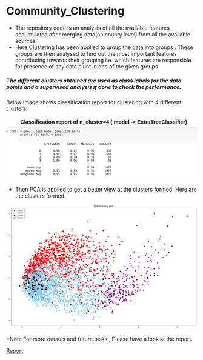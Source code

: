# Community_Clustering

* The repository code is an analysis of all the available features accumulated after merging data(on county level) from all the available sources.
* Here Clustering has been applied to group the data into groups . These groups are then analysed to find out the most important features contributing towards their grouping  i.e. which features are responsible for presence of any data piunt in one of the given groups.

##### The different clusters obtained are used as class labels for the data points and a supervised analysis if done to check the performance. 

Below image shows classification report for clustering with 4 different clusters.

![Classification_Report](https://github.com/community-insight-impact/community_clustering/blob/main/plots/classification_report.png)

* Then PCA is applied to get a better view at the clusters formed. Here are the clusters formed.

![Clusters](https://github.com/community-insight-impact/community_clustering/blob/main/plots/PCA_clusters.png)

*Note For more detauls and future tasks , Please have a look at the report.

[Report](https://docs.google.com/document/d/1-B7UhoqtiWot8Nsn-yXmEL4q5ZBQ3GhHWzt29ip_hM0/edit?usp=sharing)
